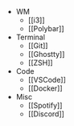 - WM
	- [[i3]]
	- [[Polybar]]
-  Terminal
	- [[Git]]
	- [[Ghostty]]
	- [[ZSH]]
- Code
	- [[VSCode]]
	- [[Docker]]
- Misc
	- [[Spotify]]
	- [[Discord]]